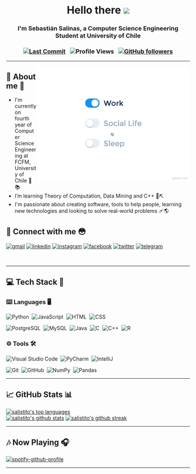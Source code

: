 <!-- Greeting -->
<h1 align="center">Hello there <img src="https://media.giphy.com/media/hvRJCLFzcasrR4ia7z/giphy.gif" width="25px"></h1>

<!-- Introduction -->
<h3 align="center">I'm Sebastián Salinas, a Computer Science Engineering Student at University of Chile</h3>

<!-- Badgets -->
<h3 align="center">
  
[![Last Commit](https://img.shields.io/github/last-commit/salistito/salistito?logo=github&label=Last+Update&color=blue&style=flat-square)](https://github.com/salistito/salistito)
 &nbsp;
![Profile Views](https://komarev.com/ghpvc/?username=salistito&color=blue&label=Profile+Views)
 &nbsp;
[![GitHub followers](https://img.shields.io/github/followers/salistito.svg?style=social&label=Follow&maxAge=2592000)](https://github.com/salistito?tab=followers)
</h3>
<!--
En formato html sería:
<img alt="Last Commit" src="https://img.shields.io/github/last-commit/salistito/salistito?logo=github&label=Last+Update&color=blue&style=flat-square">
-->

---

 <!-- gif Image -->
<img src="https://github.com/salistito/salistito/blob/main/media/life_balance.gif" align="right" alt="life_balance.gif" height="auto" width="420" />

<!-- About me -->
<h2>🥵 About me 🛐</h2>

- I'm currently on fourth year of Computer Science Engineering at FCFM, University of Chile 🍐📚
- I’m learning Theory of Computation, Data Mining and C++ 🧠⛏️
- I'm passionate about creating software, tools to help people, learning new technologies and looking to solve real-world problems 🩹🌎

<!-- Connect with me -->
<h2>🤝 Connect with me 😳</h2>
<p>
<a href="mailto:sebastian.salinas.r@ug.uchile.cl"><img align="center" alt="gmail" height="30" width="40"
src="https://camo.githubusercontent.com/4a3dd8d10a27c272fd04b2ce8ed1a130606f95ea6a76b5e19ce8b642faa18c27/68747470733a2f2f6564656e742e6769746875622e696f2f537570657254696e7949636f6e732f696d616765732f7376672f676d61696c2e737667" /></a>
<a href="https://www.linkedin.com/in/sebasalitre/" target="_blank"><img align="center" alt="linkedin" height="30" width="40"
src="https://camo.githubusercontent.com/c8a9c5b414cd812ad6a97a46c29af67239ddaeae08c41724ff7d945fb4c047e5/68747470733a2f2f6564656e742e6769746875622e696f2f537570657254696e7949636f6e732f696d616765732f7376672f6c696e6b6564696e2e737667" /></a>
<a href="https://www.instagram.com/seba_salitre/" target="_blank"><img align="center" alt="instagram" height="30" width="40"
src=https://camo.githubusercontent.com/c9dacf0f25a1489fdbc6c0d2b41cda58b77fa210a13a886d6f99e027adfbd358/68747470733a2f2f6564656e742e6769746875622e696f2f537570657254696e7949636f6e732f696d616765732f7376672f696e7374616772616d2e737667 /></a>
<a href="https://www.facebook.com/seba.salitre/" target="_blank"><img align="center" alt="facebook" height="30" width="40"
src=https://camo.githubusercontent.com/8f245234577766478eaf3ee72b0615e99bb9ef3eaa56e1c37f75692811181d5c/68747470733a2f2f6564656e742e6769746875622e696f2f537570657254696e7949636f6e732f696d616765732f7376672f66616365626f6f6b2e737667 /></a>
<a href="https://twitter.com/seba_salitre" target="_blank"><img align="center" alt="twitter" height="30" width="40"
src=https://camo.githubusercontent.com/35b0b8bfbd8840f35607fb56ad0a139047fd5d6e09ceb060c5c6f0a5abd1044c/68747470733a2f2f6564656e742e6769746875622e696f2f537570657254696e7949636f6e732f696d616765732f7376672f747769747465722e737667 /></a>
<a href="https://t.me/seba_salitre" target="_blank"><img align="center" alt="telegram" height="30" width="40"
src=https://camo.githubusercontent.com/f4b401dd7cd9b7840fd31acafd49e151a80e4c9600bf219934461b96dd98e013/68747470733a2f2f6564656e742e6769746875622e696f2f537570657254696e7949636f6e732f696d616765732f7376672f74656c656772616d2e737667 /></a>
</p>

<br>

---

<!-- Tech Stack -->
<h2>💻 Tech Stack 🔋</h2>

<h3>⌨️ Languages 🖥️</h3>

![Python](https://img.shields.io/badge/-Python-05122A?style=flat&logo=python)&nbsp;
![JavaScript](https://img.shields.io/badge/-JavaScript-05122A?style=flat&logo=javascript)&nbsp;
![HTML](https://img.shields.io/badge/-HTML-05122A?style=flat&logo=HTML5)&nbsp;
![CSS](https://img.shields.io/badge/-CSS-05122A?style=flat&logo=CSS3&logoColor=1572B6)&nbsp;
<!-- <br /> -->
![PostgreSQL](https://img.shields.io/badge/-PostgreSQL-05122A?style=flat&logo=PostgreSQL)&nbsp;
![MySQL](https://img.shields.io/badge/-MySQL-05122A?style=flat&logo=MySQL)&nbsp;
![Java](https://img.shields.io/badge/-Java-05122A?style=flat&logo=Java&logoColor=FFA518)&nbsp;
![C](https://img.shields.io/badge/-C-05122A?style=flat&logo=C)&nbsp;
![C++](https://img.shields.io/badge/-C++-05122A?style=flat&logo=C%2B%2B)&nbsp;
![R](https://img.shields.io/badge/-R-05122A?style=flat&logo=R)&nbsp;

<h3>⚙️ Tools 🛠️</h3>

![Visual Studio Code](https://img.shields.io/badge/-Visual%20Studio%20Code-05122A?style=flat&logo=visual-studio-code&logoColor=007ACC)&nbsp;
![PyCharm](https://img.shields.io/badge/-PyCharm-05122A?style=flat&logo=PyCharm)&nbsp;
![IntelliJ](https://img.shields.io/badge/-IntelliJ%20IDEA-05122A?style=flat&logo=IntelliJIDEA)&nbsp;
<!-- ![Office](https://img.shields.io/badge/-Office-05122A?style=flat&logo=Office)&nbsp;-->
![Git](https://img.shields.io/badge/-Git-05122A?style=flat&logo=git)&nbsp;
![GitHub](https://img.shields.io/badge/-GitHub-05122A?style=flat&logo=github)&nbsp;
![NumPy](https://img.shields.io/badge/numpy%20-%23013243.svg?&style=flat&logo=numpy&logoColor=white)&nbsp;
![Pandas](https://img.shields.io/badge/pandas%20-%23150458.svg?&style=flat&logo=pandas&logoColor=white)&nbsp;
<!-- 
![Bootstrap](https://img.shields.io/badge/-Bootstrap-05122A?style=flat&logo=bootstrap&logoColor=563D7C)
![Django](https://img.shields.io/badge/-Django-05122A?style=flat&logo=django&logoColor=092E20)&nbsp;
![jQuery](https://img.shields.io/badge/-jQuery-05122A?style=flat&logo=jQuery)&nbsp;
![React](https://img.shields.io/badge/-React-05122A?style=flat&logo=react)&nbsp;
![Node.js](https://img.shields.io/badge/-Node.js-05122A?style=flat&logo=node.js)&nbsp;
-->

---

<!-- GitHub Stats -->
<h2>📈 GitHub Stats 📊</h2>

[![salistito's top languages](https://github-readme-stats.vercel.app/api/top-langs?username=salistito&theme=blue-green&show_icons=true&locale=en&layout=compact)](https://github.com/salistito)
<br>
[![salistito's github stats](https://github-readme-stats.vercel.app/api?username=salistito&count_private=true&hide=contribs,issues&show_icons=true&theme=blue-green)](https://github.com/salistito)
[![salistito's github streak](https://github-readme-streak-stats.herokuapp.com/?user=salistito&theme=blue-green)](https://github.com/salistito)

---

<!-- Now Playing -->
<h2>🎶 Now Playing 🎧</h2>

[![spotify-github-profile](https://spotify-github-profile.vercel.app/api/view?uid=salix07&cover_image=true&theme=default)](https://github.com/kittinan/spotify-github-profile)

---
<!--
**salistito/salistito** is a ✨ _special_ ✨ repository because its `README.md` (this file) appears on your GitHub profile.

Here are some ideas to get you started:

- 🔭 I’m currently working on ...
- 🌱 I’m currently learning ...
- 👯 I’m looking to collaborate on ...
- 🤔 I’m looking for help with ...
- 💬 Ask me about ...
- 📫 How to reach me: ...
- 😄 Pronouns: ...
- ⚡ Fun fact: ...
-->
